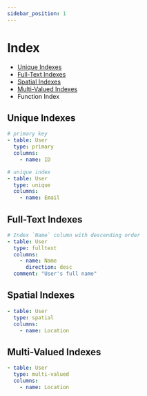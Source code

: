 ```yaml
---
sidebar_position: 1
---
```


# Index

- [Unique Indexes](./index.md#unique-indexes)
- [Full-Text Indexes](./index.md#full-text-indexes)
- [Spatial Indexes](./index.md#spatial-indexes)
- [Multi-Valued Indexes](./index.md#multi-valued-indexes)
- Function Index

## Unique Indexes

```yaml title="index.yaml"
# primary key
- table: User
  type: primary
  columns:
    - name: ID

# unique index
- table: User
  type: unique
  columns:
    - name: Email
```

## Full-Text Indexes

```yaml title="index.yaml"
# Index `Name` column with descending order
- table: User
  type: fulltext
  columns:
    - name: Name
      direction: desc
  comment: "User's full name"
```

## Spatial Indexes

```yaml title="index.yaml"
- table: User
  type: spatial
  columns:
    - name: Location
```

## Multi-Valued Indexes

```yaml title="index.yaml"
- table: User
  type: multi-valued
  columns:
    - name: Location
```
